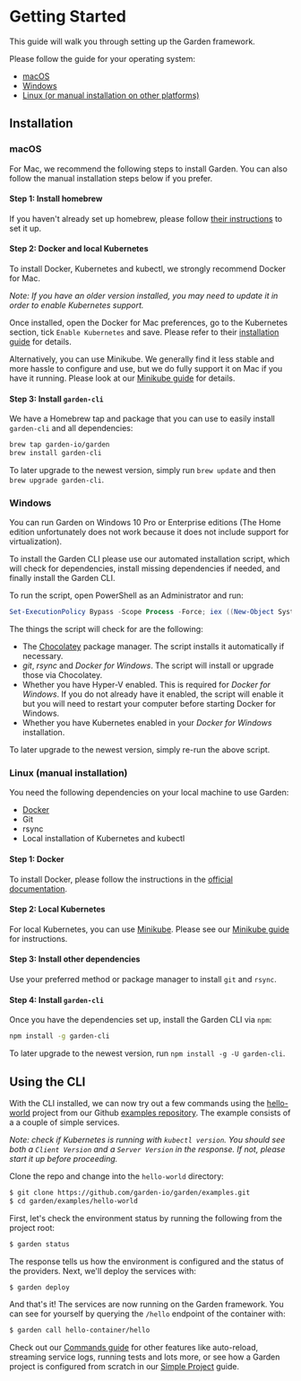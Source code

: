 # Getting Started

This guide will walk you through setting up the Garden framework.

Please follow the guide for your operating system:

* [macOS](#macos)
* [Windows](#windows)
* [Linux (or manual installation on other platforms)](#linux-manual-installation)

## Installation

### macOS

For Mac, we recommend the following steps to install Garden. You can also follow the manual installation
steps below if you prefer.

#### Step 1: Install homebrew

If you haven't already set up homebrew, please follow [their instructions](https://brew.sh/) to set it up.

#### Step 2: Docker and local Kubernetes

To install Docker, Kubernetes and kubectl, we strongly recommend Docker for Mac.

_Note: If you have an older version installed, you may need to update it in
order to enable Kubernetes support._

Once installed, open the Docker for Mac preferences, go to the Kubernetes section,
tick `Enable Kubernetes` and save. Please refer to their
[installation guide](https://docs.docker.com/engine/installation/) for details.

Alternatively, you can use Minikube. We generally find it less stable and more hassle to
configure and use, but we do fully support it on Mac if you have it running. Please look at our
[Minikube guide](../guides/minikube.md) for details.

#### Step 3: Install `garden-cli`

We have a Homebrew tap and package that you can use to easily install `garden-cli` and all dependencies:

```sh
brew tap garden-io/garden
brew install garden-cli
```

To later upgrade to the newest version, simply run `brew update` and then `brew upgrade garden-cli`.

### Windows

You can run Garden on Windows 10 Pro or Enterprise editions (The Home edition unfortunately does not work because it
does not include support for virtualization).

To install the Garden CLI please use our automated installation script,
which will check for dependencies, install missing dependencies if needed, and finally install the Garden CLI.

To run the script, open PowerShell as an Administrator and run:

```PowerShell
Set-ExecutionPolicy Bypass -Scope Process -Force; iex ((New-Object System.Net.WebClient).DownloadString('https://raw.githubusercontent.com/garden-io/garden/master/garden-service/support/install.ps1'))
```

The things the script will check for are the following:

* The [Chocolatey](https://chocolatey.org) package manager. The script installs it automatically if necessary.
* _git_, _rsync_ and _Docker for Windows_. The script will install or upgrade those via Chocolatey.
* Whether you have Hyper-V enabled. This is required for _Docker for Windows_. If you do not already have it enabled,
  the script will enable it but you will need to restart your computer before starting Docker for Windows.
* Whether you have Kubernetes enabled in your _Docker for Windows_ installation.

To later upgrade to the newest version, simply re-run the above script.

### Linux (manual installation)

You need the following dependencies on your local machine to use Garden:

* [Docker](https://docs.docker.com/)
* Git
* rsync
* Local installation of Kubernetes and kubectl

#### Step 1: Docker

To install Docker, please follow the instructions in the [official documentation](https://docs.docker.com/install/).

#### Step 2: Local Kubernetes

For local Kubernetes, you can use [Minikube](https://github.com/kubernetes/minikube). Please see our
[Minikube guide](../guides/minikube.md) for instructions.

#### Step 3: Install other dependencies

Use your preferred method or package manager to install `git` and `rsync`.

#### Step 4: Install `garden-cli`

Once you have the dependencies set up, install the Garden CLI via `npm`:

```sh
npm install -g garden-cli
```

To later upgrade to the newest version, run `npm install -g -U garden-cli`.

## Using the CLI

With the CLI installed, we can now try out a few commands using the [hello-world](https://github.com/garden-io/garden/examples/tree/master/simple-project) project from our Github [examples repository](https://github.com/garden-io/garden/examples). The example consists of a a couple of simple services.

_Note: check if Kubernetes is running with `kubectl version`. You should see both a `Client Version` and a `Server Version` in the response. If not, please start it up before proceeding._

Clone the repo and change into the `hello-world`  directory:

```sh
$ git clone https://github.com/garden-io/garden/examples.git
$ cd garden/examples/hello-world
```

First, let's check the environment status by running the following from the project root:

```sh
$ garden status
```

The response tells us how the environment is configured and the status of the providers. Next, we'll deploy the services with:

```sh
$ garden deploy
```

And that's it! The services are now running on the Garden framework. You can see for yourself by querying the `/hello` endpoint of the container with:

```sh
$ garden call hello-container/hello
```

Check out our [Commands guide](../guides/commands.md) for other features like auto-reload, streaming service logs, running tests and lots more, or see how a Garden project is configured from scratch in our [Simple Project](../guides/simple-project.md) guide.
